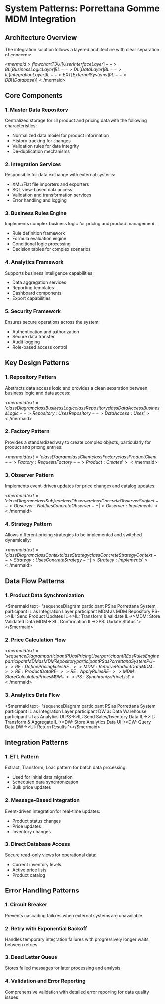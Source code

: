 # System Patterns: Porrettana Gomme MDM Integration

## Architecture Overview

The integration solution follows a layered architecture with clear separation of concerns:

<$mermaid>
flowchart TD
UI[User Interface Layer] --> BL[Business Logic Layer]
BL --> DL[Data Layer]
BL --> IL[Integration Layer]
IL --> EXT[External Systems]
   DL --> DB[(Database)]
</$mermaid>

## Core Components

### 1. Master Data Repository

Centralized storage for all product and pricing data with the following characteristics:
- Normalized data model for product information
- History tracking for changes
- Validation rules for data integrity
- De-duplication mechanisms

### 2. Integration Services

Responsible for data exchange with external systems:
- XML/Flat file importers and exporters
- SQL view-based data access
- Validation and transformation services
- Error handling and logging

### 3. Business Rules Engine

Implements complex business logic for pricing and product management:
- Rule definition framework
- Formula evaluation engine
- Conditional logic processing
- Decision tables for complex scenarios

### 4. Analytics Framework

Supports business intelligence capabilities:
- Data aggregation services
- Reporting templates
- Dashboard components
- Export capabilities

### 5. Security Framework

Ensures secure operations across the system:
- Authentication and authorization
- Secure data transfer
- Audit logging
- Role-based access control

## Key Design Patterns

### 1. Repository Pattern

Abstracts data access logic and provides a clean separation between business logic and data access:

<$mermaid text=
'classDiagram
    class BusinessLogic
    class Repository
    class DataAccess
    BusinessLogic --> Repository : Uses
    Repository --> DataAccess : Uses
'></$mermaid>

### 2. Factory Pattern

Provides a standardized way to create complex objects, particularly for product and pricing entities:

<$mermaid text=
'classDiagram
    class Client
    class Factory
    class Product
    Client --> Factory : Requests
    Factory --> Product : Creates
'></$mermaid>

### 3. Observer Pattern

Implements event-driven updates for price changes and catalog updates:

<$mermaid text=
'classDiagram
    class Subject
    class Observer
    class ConcreteObserver
    Subject --> Observer : Notifies
    ConcreteObserver --|> Observer : Implements
'></$mermaid>

### 4. Strategy Pattern

Allows different pricing strategies to be implemented and switched dynamically:

<$mermaid text=
'classDiagram
    class Context
    class Strategy
    class ConcreteStrategy
    Context --> Strategy : Uses
    ConcreteStrategy --|> Strategy : Implements
'></$mermaid>

## Data Flow Patterns

### 1. Product Data Synchronization

<$mermaid text=
'sequenceDiagram
    participant PS as Porrettana System
    participant IL as Integration Layer
    participant MDM as MDM Repository
    PS->>IL: Send Product Updates
    IL->>IL: Transform & Validate
    IL->>MDM: Store Validated Data
    MDM->>IL: Confirmation
    IL->>PS: Update Status
'></$mermaid>

### 2. Price Calculation Flow

<$mermaid text=
'sequenceDiagram
    participant PU as Pricing User
    participant RE as Rules Engine
    participant MDM as MDM Repository
    participant PS as Porrettana System
    PU->>RE: Define Pricing Rules
    RE->>MDM: Retrieve Product Data
    MDM->>RE: Product Data
    RE->>RE: Apply Rules
    RE->>MDM: Store Calculated Prices
    MDM->>PS: Synchronize Price List
'></$mermaid>

### 3. Analytics Data Flow

<$mermaid text=
'sequenceDiagram
    participant PS as Porrettana System
    participant IL as Integration Layer
    participant DW as Data Warehouse
    participant UI as Analytics UI
    PS->>IL: Send Sales/Inventory Data
    IL->>IL: Transform & Aggregate
    IL->>DW: Store Analytics Data
    UI->>DW: Query Data
    DW->>UI: Return Results
'></$mermaid>

## Integration Patterns

### 1. ETL Pattern

Extract, Transform, Load pattern for batch data processing:
- Used for initial data migration
- Scheduled data synchronization
- Bulk price updates

### 2. Message-Based Integration

Event-driven integration for real-time updates:
- Product status changes
- Price updates
- Inventory changes

### 3. Direct Database Access

Secure read-only views for operational data:
- Current inventory levels
- Active price lists
- Product catalog

## Error Handling Patterns

### 1. Circuit Breaker

Prevents cascading failures when external systems are unavailable

### 2. Retry with Exponential Backoff

Handles temporary integration failures with progressively longer waits between retries

### 3. Dead Letter Queue

Stores failed messages for later processing and analysis

### 4. Validation and Error Reporting

Comprehensive validation with detailed error reporting for data quality issues